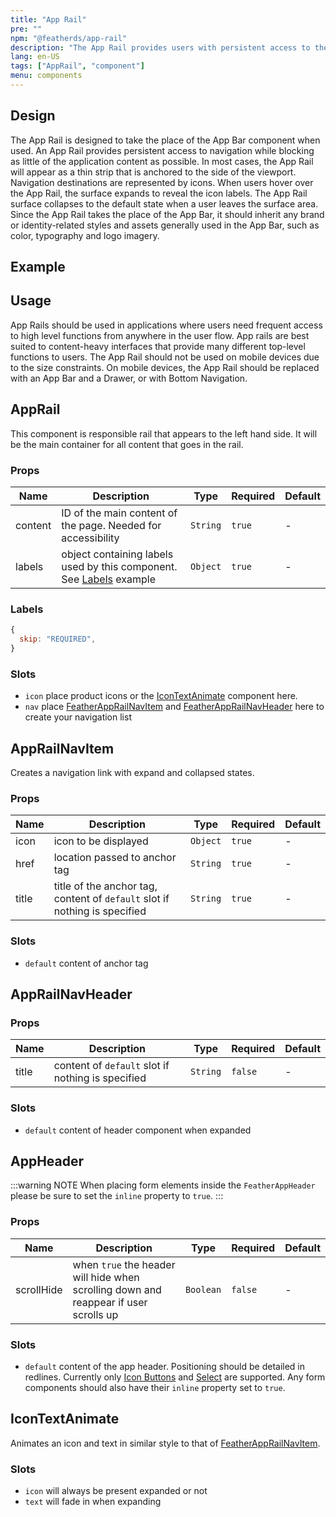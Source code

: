 ```yaml
---
title: "App Rail"
pre: ""
npm: "@featherds/app-rail"
description: "The App Rail provides users with persistent access to the top level of application navigation."
lang: en-US
tags: ["AppRail", "component"]
menu: components
---
```


## Design

The App Rail is designed to take the place of the App Bar component when used. An App Rail provides persistent access to navigation while blocking as little of the application content as possible. In most cases, the App Rail will appear as a thin strip that is anchored to the side of the viewport. Navigation destinations are represented by icons. When users hover over the App Rail, the surface expands to reveal the icon labels. The App Rail surface collapses to the default state when a user leaves the surface area. Since the App Rail takes the place of the App Bar, it should inherit any brand or identity-related styles and assets generally used in the App Bar, such as color, typography and logo imagery.

## Example

<AppRail-Examples/>

## Usage

App Rails should be used in applications where users need frequent access to high level functions from anywhere in the user flow. App rails are best suited to content-heavy interfaces that provide many different top-level functions to users. The App Rail should not be used on mobile devices due to the size constraints. On mobile devices, the App Rail should be replaced with an App Bar and a Drawer, or with Bottom Navigation.

## AppRail

This component is responsible rail that appears to the left hand side. It will be the main container for all content that goes in the rail.

### Props

| Name    | Description                                                                    | Type     | Required | Default |
| ------- | ------------------------------------------------------------------------------ | -------- | -------- | ------- |
| content | ID of the main content of the page. Needed for accessibility                   | `String` | `true`   | -       |
| labels  | object containing labels used by this component. See [Labels](#labels) example | `Object` | `true`   | -       |

### Labels

```js
{
  skip: "REQUIRED",
}
```

### Slots

- `icon` place product icons or the [IconTextAnimate](#icontextanimate) component here.
- `nav` place [FeatherAppRailNavItem](#apprailnavitem) and [FeatherAppRailNavHeader](#apprailnavheader) here to create your navigation list

## AppRailNavItem

Creates a navigation link with expand and collapsed states.

### Props

| Name  | Description                                                                | Type     | Required | Default |
| ----- | -------------------------------------------------------------------------- | -------- | -------- | ------- |
| icon  | icon to be displayed                                                       | `Object` | `true`   | -       |
| href  | location passed to anchor tag                                              | `String` | `true`   | -       |
| title | title of the anchor tag, content of `default` slot if nothing is specified | `String` | `true`   | -       |

### Slots

- `default` content of anchor tag

## AppRailNavHeader

### Props

| Name  | Description                                       | Type     | Required | Default |
| ----- | ------------------------------------------------- | -------- | -------- | ------- |
| title | content of `default` slot if nothing is specified | `String` | `false`  | -       |

### Slots

- `default` content of header component when expanded

## AppHeader

:::warning NOTE
When placing form elements inside the `FeatherAppHeader` please be sure to set the `inline` property to `true`.
:::

### Props

| Name       | Description                                                                          | Type      | Required | Default |
| ---------- | ------------------------------------------------------------------------------------ | --------- | -------- | ------- |
| scrollHide | when `true` the header will hide when scrolling down and reappear if user scrolls up | `Boolean` | `false`  | -       |

### Slots

- `default` content of the app header. Positioning should be detailed in redlines. Currently only [Icon Buttons](../Button/#icon-button) and [Select](../Select/) are supported. Any form components should also have their `inline` property set to `true`.

## IconTextAnimate

Animates an icon and text in similar style to that of [FeatherAppRailNavItem](#apprailnavitem).

### Slots

- `icon` will always be present expanded or not
- `text` will fade in when expanding
